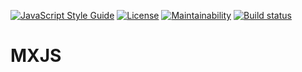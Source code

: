 [![JavaScript Style Guide](https://img.shields.io/badge/code_style-standard-brightgreen.svg)](https://standardjs.com)
[![License](https://img.shields.io/github/license/mxjs-team/mxjs.svg)](LICENSE.md)
[![Maintainability](https://img.shields.io/codeclimate/maintainability-percentage/mxjs-team/mxjs.svg)](https://codeclimate.com/github/mxjs-team/mxjs/maintainability)
[![Build status](https://travis-ci.org/mxjs-team/mxjs.svg?branch=master)](https://codeclimate.com/github/mxjs-team/mxjs/test_coverage)

# MXJS

